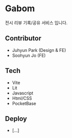 # Gabom
전시 리뷰 기록/공유 서비스 입니다.

## Contributor
- Juhyun Park (Design & FE)
- Soohyun Jo (FE)

## Tech
- Vite
- Lit
- Javascript
- Html/CSS
- PocketBase

## Deploy
- [...]
